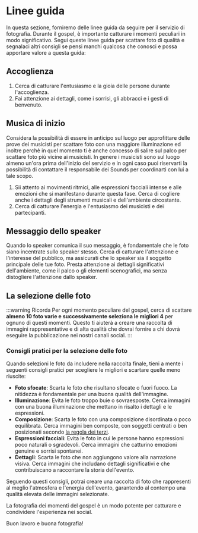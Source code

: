 # Linee guida

In questa sezione, forniremo delle linee guida da seguire per il servizio di fotografia. Durante il gospel, è importante catturare i momenti peculiari in modo significativo. Segui queste linee guida per scattare foto di qualità e segnalaci altri consigli se pensi manchi qualcosa che conosci e possa apportare valore a questa guida:

## Accoglienza

1. Cerca di catturare l'entusiasmo e la gioia delle persone durante l'accoglienza.
2. Fai attenzione ai dettagli, come i sorrisi, gli abbracci e i gesti di benvenuto.

## Musica di inizio
Considera la possibilità di essere in anticipo sul luogo per approfittare delle prove dei musicisti per scattare foto con una maggiore illuminazione ed inoltre perchè in quel momento ti è anche concesso di salire sul palco per scattare foto più vicine ai musicisti. 
In genere i musicisti sono sul luogo almeno un'ora prima dell'inizio del servizio e in ogni caso puoi riservarti la possibilità di contattare il responsabile dei Sounds per coordinarti con lui a tale scopo.

1. Sii attento ai movimenti ritmici, alle espressioni facciali intense e alle emozioni che si manifestano durante questa fase. Cerca di cogliere anche i dettagli degli strumenti musicali e dell'ambiente circostante.
2. Cerca di catturare l'energia e l'entusiasmo dei musicisti e dei partecipanti.

## Messaggio dello speaker

Quando lo speaker comunica il suo messaggio, è fondamentale che le foto siano incentrate sullo speaker stesso. Cerca di catturare l'attenzione e l'interesse del pubblico, ma assicurati che lo speaker sia il soggetto principale delle tue foto. Presta attenzione ai dettagli significativi dell'ambiente, come il palco o gli elementi scenografici, ma senza distogliere l'attenzione dallo speaker.


## La selezione delle foto

:::warning Ricorda
Per ogni momento peculiare del gospel, cerca di scattare **almeno 10 foto varie e successivamente seleziona le migliori 4** per ognuno di questi momenti. Questo ti aiuterà a creare una raccolta di immagini rappresentative e di alta qualità che dovrai fornire a chi dovrà eseguire la pubblicazione nei nostri canali social.
:::

### Consigli pratici per la selezione delle foto

Quando selezioni le foto da includere nella raccolta finale, tieni a mente i seguenti consigli pratici per scegliere le migliori e scartare quelle meno riuscite:

- **Foto sfocate**: Scarta le foto che risultano sfocate o fuori fuoco. La nitidezza è fondamentale per una buona qualità dell'immagine.
- **Illuminazione**: Evita le foto troppo buie o sovraesposte. Cerca immagini con una buona illuminazione che mettano in risalto i dettagli e le espressioni.
- **Composizione**: Scarta le foto con una composizione disordinata o poco equilibrata. Cerca immagini ben composte, con soggetti centrati o ben posizionati secondo [la regola dei terzi](https://www.adobe.com/it/creativecloud/photography/discover/rule-of-thirds.html).
- **Espressioni facciali**: Evita le foto in cui le persone hanno espressioni poco naturali o sgradevoli. Cerca immagini che catturino emozioni genuine e sorrisi spontanei.
- **Dettagli**: Scarta le foto che non aggiungono valore alla narrazione visiva. Cerca immagini che includano dettagli significativi e che contribuiscano a raccontare la storia dell'evento.

Seguendo questi consigli, potrai creare una raccolta di foto che rappresenti al meglio l'atmosfera e l'energia dell'evento, garantendo al contempo una qualità elevata delle immagini selezionate.

La fotografia dei momenti del gospel è un modo potente per catturare e condividere l'esperienza nei social.

Buon lavoro e buona fotografia!